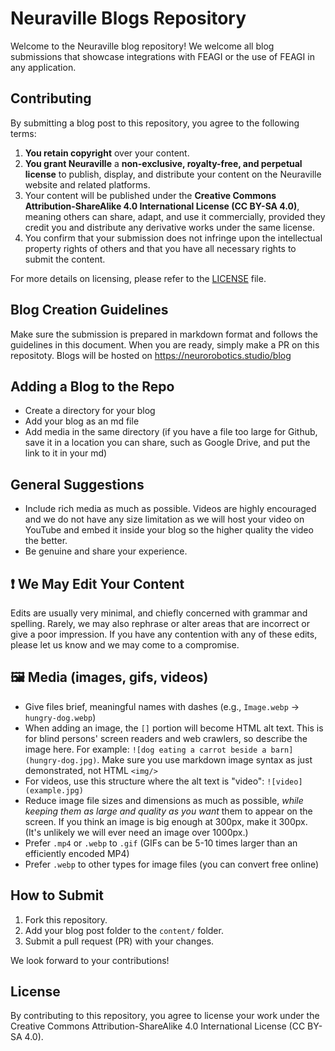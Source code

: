# Neuraville Blogs Repository

Welcome to the Neuraville blog repository! We welcome all blog submissions that showcase integrations with FEAGI or the use of FEAGI in any application. 

## Contributing

By submitting a blog post to this repository, you agree to the following terms:

1. **You retain copyright** over your content.
2. **You grant Neuraville** a **non-exclusive, royalty-free, and perpetual license** to publish, display, and distribute your content on the Neuraville website and related platforms.
3. Your content will be published under the **Creative Commons Attribution-ShareAlike 4.0 International License (CC BY-SA 4.0)**, meaning others can share, adapt, and use it commercially, provided they credit you and distribute any derivative works under the same license.
4. You confirm that your submission does not infringe upon the intellectual property rights of others and that you have all necessary rights to submit the content.

For more details on licensing, please refer to the [LICENSE](LICENSE) file.

## Blog Creation Guidelines

Make sure the submission is prepared in markdown format and follows the guidelines in this document. When you are ready, simply make a PR on this repositoty. Blogs will be hosted on https://neurorobotics.studio/blog

## Adding a Blog to the Repo
- Create a directory for your blog
- Add your blog as an md file
- Add media in the same directory (if you have a file too large for Github, save it in a location you can share, such as Google Drive, and put the link to it in your md)

## General Suggestions

- Include rich media as much as possible. Videos are highly encouraged and we do not have any size limitation as we will host your video on YouTube and embed it inside your blog so the higher quality the video the better.
- Be genuine and share your experience.

## ❗ We May Edit Your Content

Edits are usually very minimal, and chiefly concerned with grammar and spelling. Rarely, we may also rephrase or alter areas that are incorrect or give a poor impression. If you have any contention with any of these edits, please let us know and we may come to a compromise.

## 🖼️ Media (images, gifs, videos)
- Give files brief, meaningful names with dashes (e.g., `Image.webp` -> `hungry-dog.webp`)
- When adding an image, the `[]` portion will become HTML alt text. This is for blind persons' screen readers and web crawlers, so describe the image here. For example: `![dog eating a carrot beside a barn](hungry-dog.jpg)`. Make sure you use markdown image syntax as just demonstrated, not HTML `<img/>`
- For videos, use this structure where the alt text is "video": `![video](example.jpg)`
- Reduce image file sizes and dimensions as much as possible, *while keeping them as large and quality as you want* them to appear on the screen. If you think an image is big enough at 300px, make it 300px. (It's unlikely we will ever need an image over 1000px.)
- Prefer `.mp4` or `.webp` to `.gif` (GIFs can be 5-10 times larger than an efficiently encoded MP4)
- Prefer `.webp` to other types for image files (you can convert free online)


## How to Submit

1. Fork this repository.
2. Add your blog post folder to the `content/` folder.
3. Submit a pull request (PR) with your changes.

We look forward to your contributions!

## License
By contributing to this repository, you agree to license your work under the Creative Commons Attribution-ShareAlike 4.0 International License (CC BY-SA 4.0).
